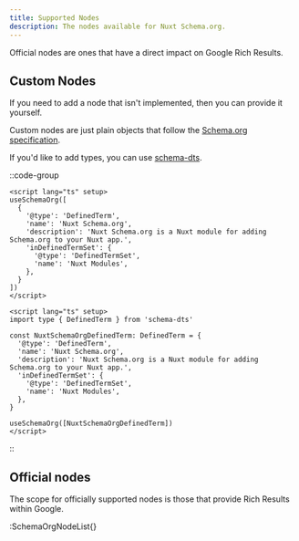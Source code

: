 ```yaml
---
title: Supported Nodes
description: The nodes available for Nuxt Schema.org.
---
```


Official nodes are ones that have a direct impact on Google Rich Results.

## Custom Nodes

If you need to add a node that isn't implemented, then you can provide it yourself.

Custom nodes are just plain objects that follow the [Schema.org specification](https://schema.org/docs/full.html).

If you'd like to add types, you can use [schema-dts](https://github.com/google/schema-dts).

::code-group

```vue [Untyped]
<script lang="ts" setup>
useSchemaOrg([
  {
    '@type': 'DefinedTerm',
    'name': 'Nuxt Schema.org',
    'description': 'Nuxt Schema.org is a Nuxt module for adding Schema.org to your Nuxt app.',
    'inDefinedTermSet': {
      '@type': 'DefinedTermSet',
      'name': 'Nuxt Modules',
    },
  }
])
</script>
```

```vue [schema-dts]
<script lang="ts" setup>
import type { DefinedTerm } from 'schema-dts'

const NuxtSchemaOrgDefinedTerm: DefinedTerm = {
  '@type': 'DefinedTerm',
  'name': 'Nuxt Schema.org',
  'description': 'Nuxt Schema.org is a Nuxt module for adding Schema.org to your Nuxt app.',
  'inDefinedTermSet': {
    '@type': 'DefinedTermSet',
    'name': 'Nuxt Modules',
  },
}

useSchemaOrg([NuxtSchemaOrgDefinedTerm])
</script>
```

::

## Official nodes

The scope for officially supported nodes is those that provide Rich Results within Google.

:SchemaOrgNodeList{}

